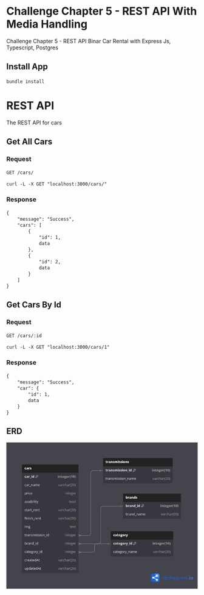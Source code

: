 # Challenge Chapter 5 - REST API With Media Handling
Challenge Chapter 5 - REST API Binar Car Rental with Express Js, Typescript, Postgres

## Install App
    bundle install

# REST API
The REST API for cars   

## Get All Cars
### Request
`GET /cars/`

    curl -L -X GET "localhost:3000/cars/"

### Response
    {
        "message": "Success",
        "cars": [
            {
                "id": 1,
                data
            },
            {
                "id": 2,
                data
            }
        ]
    }

## Get Cars By Id
### Request
`GET /cars/:id`

    curl -L -X GET "localhost:3000/cars/1"

### Response
    {
        "message": "Success",
        "car": {
            "id": 1,
            data
        }
    }

## ERD
![App Screenshot](erd-bcr.png)
